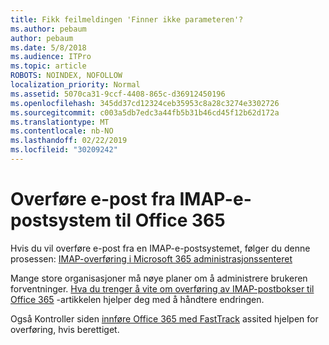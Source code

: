 ```yaml
---
title: Fikk feilmeldingen 'Finner ikke parameteren'?
ms.author: pebaum
author: pebaum
ms.date: 5/8/2018
ms.audience: ITPro
ms.topic: article
ROBOTS: NOINDEX, NOFOLLOW
localization_priority: Normal
ms.assetid: 5070ca31-9ccf-4408-865c-d36912450196
ms.openlocfilehash: 345dd37cd12324ceb35953c8a28c3274e3302726
ms.sourcegitcommit: c003a5db7edc3a44fb5b31b46cd45f12b62d172a
ms.translationtype: MT
ms.contentlocale: nb-NO
ms.lasthandoff: 02/22/2019
ms.locfileid: "30209242"
---
```

# <a name="migrating-email-from-imap-email-system-to-office-365"></a>Overføre e-post fra IMAP-e-postsystem til Office 365

Hvis du vil overføre e-post fra en IMAP-e-postsystemet, følger du denne prosessen: [IMAP-overføring i Microsoft 365 administrasjonssenteret](https://support.office.com/article/4682f2e4-f720-4868-91ab-207f5b0c325d)
  
Mange store organisasjoner må nøye planer om å administrere brukeren forventninger. [Hva du trenger å vite om overføring av IMAP-postbokser til Office 365](https://docs.microsoft.com/en-us/Exchange/mailbox-migration/migrating-imap-mailboxes/migrating-imap-mailboxes) -artikkelen hjelper deg med å håndtere endringen. 

Også Kontroller siden [innføre Office 365 med FastTrack](https://www.microsoft.com/fasttrack/microsoft-365/office-365) assited hjelpen for overføring, hvis berettiget.
  

